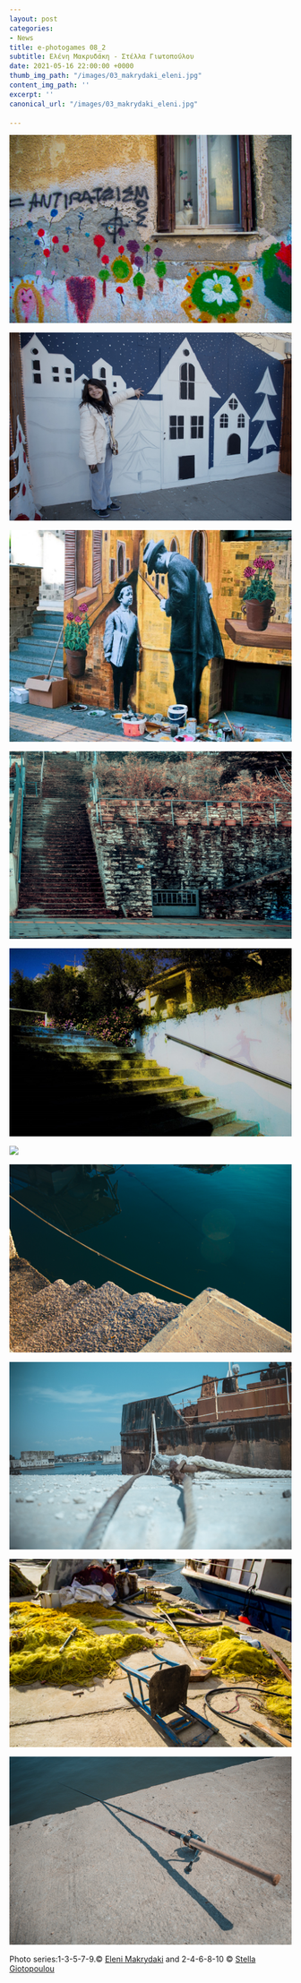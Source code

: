 ```yaml
---
layout: post
categories:
- News
title: e-photogames 08_2
subtitle: Ελένη Μακρυδάκη - Στέλλα Γιωτοπούλου
date: 2021-05-16 22:00:00 +0000
thumb_img_path: "/images/03_makrydaki_eleni.jpg"
content_img_path: ''
excerpt: ''
canonical_url: "/images/03_makrydaki_eleni.jpg"

---
```

![](/images/01_makrydaki_eleni.jpg)

![](/images/02_stella_giotopoulou308-2.jpg)

![](/images/03_makrydaki_eleni308-2.jpg)

![](/images/04_stella_giotopoulou308-2.jpg)

![](/images/05_makrydaki_eleni308-2.jpg)

![](/images/06_stella_giotopoulou308-2.jpg)

![](/images/07_makrydaki_eleni308-2.jpg)

![](/images/08_stella_giotopoulou308-2.jpg)

![](/images/09_makrydaki_eleni308-2.jpg)

![](/images/10_stella_giotopoulou308-2.jpg)

Photo series:1-3-5-7-9.© <a href="https://www.facebook.com/eleni.makrydaki" target="blank"> Eleni Makrydaki</a>  and  2-4-6-8-10  © <a href="https://www.facebook.com/profile.php?id=100006258585210" target="blank"> Stella Giotopoulou</a>

